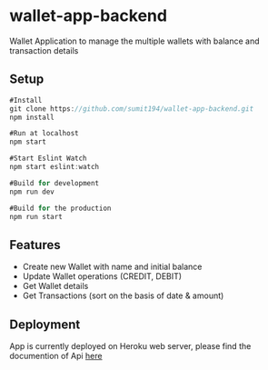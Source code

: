 # wallet-app-backend
Wallet Application to manage the multiple wallets with balance and transaction details
## Setup
```js
#Install
git clone https://github.com/sumit194/wallet-app-backend.git
npm install

#Run at localhost
npm start

#Start Eslint Watch
npm start eslint:watch

#Build for development
npm run dev

#Build for the production
npm run start
```
## Features
- Create new Wallet with name and initial balance
- Update Wallet operations (CREDIT, DEBIT)
- Get Wallet details
- Get Transactions (sort on the basis of date & amount)

## Deployment
App is currently deployed on Heroku web server, please find the documention of Api [here](https://wallet-api-demo.herokuapp.com/api-docs/)